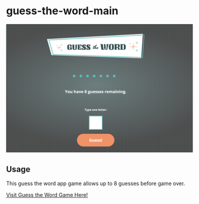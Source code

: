 # guess-the-word-main
 ![Pot Luck Guest List](img/guess-list-snap.png)


## Usage
This guess the word app game allows up to 8 guesses before game over. 

<a href="https://lee77carter.github.io/guess-the-word-main/">Visit Guess the Word Game Here!</a>  